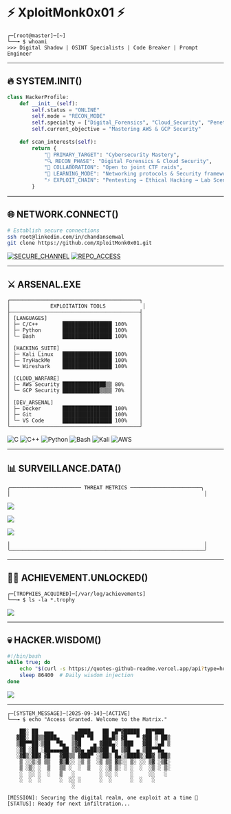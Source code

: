 # ⚡ XploitMonk0x01 ⚡
```
┌─[root@master]─[~]
└──╼ $ whoami
>>> Digital Shadow | OSINT Specialists | Code Breaker | Prompt Engineer
```

---

## 🔥 SYSTEM.INIT()

```python
class HackerProfile:
    def __init__(self):
        self.status = "ONLINE"
        self.mode = "RECON_MODE"
        self.specialty = ["Digital_Forensics", "Cloud_Security", "Penetration_Testing"]
        self.current_objective = "Mastering AWS & GCP Security"
        
    def scan_interests(self):
        return {
            "🎯 PRIMARY_TARGET": "Cybersecurity Mastery",
            "🔍 RECON_PHASE": "Digital Forensics & Cloud Security",
            "🤝 COLLABORATION": "Open to joint CTF raids",
            "📡 LEARNING_MODE": "Networking protocols & Security frameworks",
            "⚡ EXPLOIT_CHAIN": "Pentesting → Ethical Hacking → Lab Scenarios"
        }
```

---

## 🌐 NETWORK.CONNECT()

```bash
# Establish secure connections
ssh root@linkedin.com/in/chandansemwal
git clone https://github.com/XploitMonk0x01.git
```

[![SECURE_CHANNEL](https://img.shields.io/badge/LinkedIn-0xFF0000?style=flat-square&logo=linkedin&logoColor=white&labelColor=black)](https://linkedin.com/in/chandansemwal)
[![REPO_ACCESS](https://img.shields.io/badge/GitHub-0xFF0000?style=flat-square&logo=github&logoColor=white&labelColor=black)](https://github.com/XploitMonk0x01)

---

## ⚔️ ARSENAL.EXE

```
┌──────────────────────────────────────────┐
│             EXPLOITATION TOOLS            │
├──────────────────────────────────────────┤
│ [LANGUAGES]                              │
│ ├─ C/C++        ████████████████ 100%    │
│ ├─ Python       ████████████████ 100%    │
│ └─ Bash         ████████████████ 100%    │
│                                          │
│ [HACKING_SUITE]                          │
│ ├─ Kali Linux   ████████████████ 100%    │
│ ├─ TryHackMe    ████████████████ 100%    │
│ └─ Wireshark    ████████████████ 100%    │
│                                          │
│ [CLOUD_WARFARE]                          │
│ ├─ AWS Security ██████████████▒▒ 80%     │
│ └─ GCP Security ████████████▒▒▒▒ 70%     │
│                                          │
│ [DEV_ARSENAL]                            │
│ ├─ Docker       ████████████████ 100%    │
│ ├─ Git          ████████████████ 100%    │
│ └─ VS Code      ████████████████ 100%    │
└──────────────────────────────────────────┘
```

![C](https://img.shields.io/badge/C-00599C?style=for-the-badge&logo=c&logoColor=white&labelColor=black)
![C++](https://img.shields.io/badge/C++-00599C?style=for-the-badge&logo=c%2B%2B&logoColor=white&labelColor=black)
![Python](https://img.shields.io/badge/Python-FF0000?style=for-the-badge&logo=python&logoColor=white&labelColor=black)
![Bash](https://img.shields.io/badge/Bash-FF0000?style=for-the-badge&logo=gnu-bash&logoColor=white&labelColor=black)
![Kali](https://img.shields.io/badge/Kali_Linux-FF0000?style=for-the-badge&logo=kali-linux&logoColor=white&labelColor=black)
![AWS](https://img.shields.io/badge/AWS-FF0000?style=for-the-badge&logo=amazon-aws&logoColor=white&labelColor=black)

---

## 📊 SURVEILLANCE.DATA()

```
╭─────────────────────── THREAT METRICS ───────────────────────╮
│                                                               │
```

![](https://github-readme-stats.vercel.app/api?username=XploitMonk0x01&theme=dark&hide_border=true&include_all_commits=true&count_private=false&bg_color=0d1117&text_color=00ff00&icon_color=ff0000&title_color=ff0000)

![](https://github-readme-streak-stats.herokuapp.com/?user=XploitMonk0x01&theme=dark&hide_border=true&background=0d1117&ring=ff0000&fire=00ff00&currStreakLabel=00ff00)

![](https://github-readme-stats.vercel.app/api/top-langs/?username=XploitMonk0x01&theme=dark&hide_border=true&layout=compact&bg_color=0d1117&text_color=00ff00&title_color=ff0000)

```
│                                                               │
╰───────────────────────────────────────────────────────────────╯
```

---

## 🏴‍☠️ ACHIEVEMENT.UNLOCKED()

```
┌─[TROPHIES_ACQUIRED]─[/var/log/achievements]
└──╼ $ ls -la *.trophy
```

![](https://github-profile-trophy.vercel.app/?username=XploitMonk0x01&theme=onedark&no-frame=true&no-bg=true&margin-w=4&column=4)

---

## 💀 HACKER.WISDOM()

```bash
#!/bin/bash
while true; do
    echo "$(curl -s https://quotes-github-readme.vercel.app/api?type=horizontal&theme=dark)"
    sleep 86400  # Daily wisdom injection
done
```

![](https://quotes-github-readme.vercel.app/api?type=horizontal&theme=dark&border=true)

---

```
┌─[SYSTEM_MESSAGE]─[2025-09-14]─[ACTIVE]
└──╼ $ echo "Access Granted. Welcome to the Matrix."

    ██░ ██  ▄▄▄       ▄████▄   ██ ▄█▀▓█████  ██▀███  
   ▓██░ ██▒▒████▄    ▒██▀ ▀█   ██▄█▒ ▓█   ▀ ▓██ ▒ ██▒
   ▒██▀▀██░▒██  ▀█▄  ▒▓█    ▄ ▓███▄░ ▒███   ▓██ ░▄█ ▒
   ░▓█ ░██ ░██▄▄▄▄██ ▒▓▓▄ ▄██▒▓██ █▄ ▒▓█  ▄ ▒██▀▀█▄  
   ░▓█▒░██▓ ▓█   ▓██▒▒ ▓███▀ ░▒██▒ █▄░▒████▒░██▓ ▒██▒
    ▒ ░░▒░▒ ▒▒   ▓▒█░░ ░▒ ▒  ░▒ ▒▒ ▓▒░░ ▒░ ░░ ▒▓ ░▒▓░
    ▒ ░▒░ ░  ▒   ▒▒ ░  ░  ▒   ░ ░▒ ▒░ ░ ░  ░  ░▒ ░ ▒░
    ░  ░░ ░  ░   ▒   ░        ░ ░░ ░    ░     ░░   ░ 
    ░  ░  ░      ░  ░░ ░      ░  ░      ░  ░   ░     
                     ░                               

[MISSION]: Securing the digital realm, one exploit at a time 🔴
[STATUS]: Ready for next infiltration...
```
